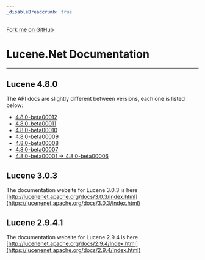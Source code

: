 ```yaml
---
_disableBreadcrumb: true
---
```


<span id="forkongithub"><a href="https://github.com/apache/lucenenet">Fork me on GitHub</a></span>

# Lucene.Net Documentation

---

## Lucene 4.8.0

The API docs are slightly different between versions, each one is listed below:

- [4.8.0-beta00012](https://lucenenet.apache.org/docs/4.8.0-beta00012/)
- [4.8.0-beta00011](https://lucenenet.apache.org/docs/4.8.0-beta00011/)
- [4.8.0-beta00010](https://lucenenet.apache.org/docs/4.8.0-beta00010/)
- [4.8.0-beta00009](https://lucenenet.apache.org/docs/4.8.0-beta00009/)
- [4.8.0-beta00008](https://lucenenet.apache.org/docs/4.8.0-beta00008/)
- [4.8.0-beta00007](https://lucenenet.apache.org/docs/4.8.0-beta00007/)
- [4.8.0-beta00001 -> 4.8.0-beta00006](https://lucenenet.apache.org/docs/4.8.0-beta00005/)

## Lucene 3.0.3

The documentation website for Lucene 3.0.3 is here [http://lucenenet.apache.org/docs/3.0.3/Index.html](https://lucenenet.apache.org/docs/3.0.3/Index.html)

## Lucene 2.9.4.1

The documentation website for Lucene 2.9.4 is here [http://lucenenet.apache.org/docs/2.9.4/Index.html](https://lucenenet.apache.org/docs/2.9.4/Index.html)
